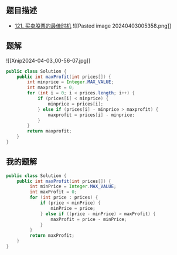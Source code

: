 ## 题目描述

- [121. 买卖股票的最佳时机](https://leetcode.cn/problems/best-time-to-buy-and-sell-stock/)
![[Pasted image 20240403005358.png]]

## 题解

![[Xnip2024-04-03_00-56-07.jpg]]

```java
public class Solution {
    public int maxProfit(int prices[]) {
        int minprice = Integer.MAX_VALUE;
        int maxprofit = 0;
        for (int i = 0; i < prices.length; i++) {
            if (prices[i] < minprice) {
                minprice = prices[i];
            } else if (prices[i] - minprice > maxprofit) {
                maxprofit = prices[i] - minprice;
            }
        }
        return maxprofit;
    }
}
```

## 我的题解

```java
public class Solution {
    public int maxProfit(int prices[]) {
		 int minPrice = Integer.MAX_VALUE;
		 int maxProfit = 0;  
		 for (int price : prices) {
			 if (price < minPrice) {
				 minPrice = price;
			 } else if ((price - minPrice) > maxProfit) {
				 maxProfit = price - minPrice;
			 }
		 }
		 return maxProfit;
    }
}
```